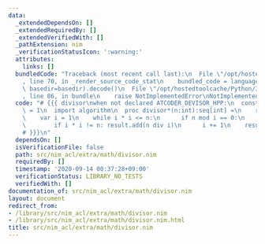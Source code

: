 ```yaml
---
data:
  _extendedDependsOn: []
  _extendedRequiredBy: []
  _extendedVerifiedWith: []
  _pathExtension: nim
  _verificationStatusIcon: ':warning:'
  attributes:
    links: []
  bundledCode: "Traceback (most recent call last):\n  File \"/opt/hostedtoolcache/Python/3.8.5/x64/lib/python3.8/site-packages/onlinejudge_verify/documentation/build.py\"\
    , line 70, in _render_source_code_stat\n    bundled_code = language.bundle(stat.path,\
    \ basedir=basedir).decode()\n  File \"/opt/hostedtoolcache/Python/3.8.5/x64/lib/python3.8/site-packages/onlinejudge_verify/languages/nim.py\"\
    , line 86, in bundle\n    raise NotImplementedError\nNotImplementedError\n"
  code: "# {{{ divisor\nwhen not declared ATCODER_DEVISOR_HPP:\n  const ATCODER_DEVISOR_HPP*\
    \ = 1\n  import algorithm\n  proc divisor*(n:int):seq[int] =\n    result = newSeq[int]()\n\
    \    var i = 1\n    while i * i <= n:\n      if n mod i == 0:\n        result.add(i)\n\
    \        if i * i != n: result.add(n div i)\n      i += 1\n    result.sort(cmp[int])\n\
    # }}}\n"
  dependsOn: []
  isVerificationFile: false
  path: src/nim_acl/extra/math/divisor.nim
  requiredBy: []
  timestamp: '2020-09-14 00:37:28+09:00'
  verificationStatus: LIBRARY_NO_TESTS
  verifiedWith: []
documentation_of: src/nim_acl/extra/math/divisor.nim
layout: document
redirect_from:
- /library/src/nim_acl/extra/math/divisor.nim
- /library/src/nim_acl/extra/math/divisor.nim.html
title: src/nim_acl/extra/math/divisor.nim
---
```

